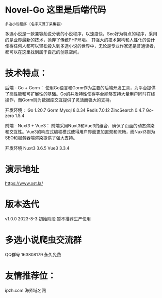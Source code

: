 # Novel-Go 这里是后端代码

 	多选小说程序 (名字来源于采集器) 

多选小说是一款兼容船说分表的小说程序，以速度快，Seo好为特点的程序，采用的是业界最新的技术，抛弃了传统PHP环境。
其强大的技术架构和人性化的设计使得任何人都可以轻松投入到多选小说的世界中，无论是专业作家还是普通读者，都可以在这里找到属于自己的创意空间。

# 技术特点：

后端 - Go + Gorm： 使用Go语言和Gorm作为主要的后端开发工具，为平台提供了高性能和可扩展性的基础。Go的并发特性使得平台能够支持大量用户同时在线操作，而Gorm则为数据库交互提供了灵活而强大的支持。

开发环境： Go 1.20.7 Gorm Mysql 8.0.34 Redis 7.0.12 ZincSearch 0.4.7 Go-zero 1.5.4 

前端 - Nuxt3 + Vue3： 前端采用Nuxt3和Vue3的组合，确保了页面的动态渲染和交互性。Vue3的响应式编程模式使得用户界面更加直观和流畅，而Nuxt3则为SEO和服务器端渲染提供了强大支持。

开发环境 Nuxt3 3.6.5 Vue3 3.3.4

# 演示地址

https://www.xst.la/

# 版本迭代

 v1.0.0 2023-8-3 初始阶段 暂不推荐生产使用

# 多选小说爬虫交流群
 QQ群号 163808179 永久免费

# 友情推荐位：
ipzh.com  海外域名网
